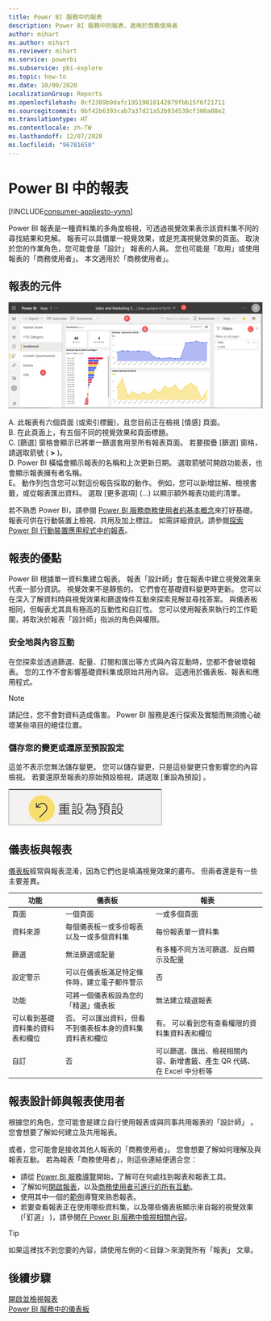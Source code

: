 ```yaml
---
title: Power BI 服務中的報表
description: Power BI 服務中的報表，適用於商務使用者
author: mihart
ms.author: mihart
ms.reviewer: mihart
ms.service: powerbi
ms.subservice: pbi-explore
ms.topic: how-to
ms.date: 10/09/2020
LocalizationGroup: Reports
ms.openlocfilehash: 0cf2389b9dafc19519010142079fbb15f6f21711
ms.sourcegitcommit: 0bf42b6393cab7a37d21a52b934539cf300a08e2
ms.translationtype: HT
ms.contentlocale: zh-TW
ms.lasthandoff: 12/07/2020
ms.locfileid: "96781650"
---
```

# <a name="reports-in-power-bi"></a>Power BI 中的報表

[!INCLUDE[consumer-appliesto-yynn](../includes/consumer-appliesto-yyn.md)]


Power BI 報表是一種資料集的多角度檢視，可透過視覺效果表示該資料集不同的尋找結果和見解。  報表可以具備單一視覺效果，或是充滿視覺效果的頁面。 取決於您的作業角色，您可能會是「設計」  報表的人員。 您也可能是「取用」或使用報表的「商務使用者」。 本文適用於「商務使用者」。

## <a name="the-parts-of-a-report"></a>報表的元件

![報表頁面的螢幕擷取畫面。](./media/end-user-reports/power-bi-report.png)

A. 此報表有六個頁面 (或索引標籤)，且您目前正在檢視 [情感]  頁面。    
B. 在此頁面上，有五個不同的視覺效果和頁面標題。    
C. [篩選]  窗格會顯示已將單一篩選套用至所有報表頁面。 若要摺疊 [篩選] 窗格，請選取箭號 ( **>** )。    
D. Power BI 橫幅會顯示報表的名稱和上次更新日期。 選取箭號可開啟功能表，也會顯示報表擁有者名稱。    
E。 動作列包含您可以對這份報告採取的動作。  例如，您可以新增註解、檢視書籤，或從報表匯出資料。  選取 [更多選項]  (...) 以顯示額外報表功能的清單。    

若不熟悉 Power BI，請參閱 [Power BI 服務商務使用者的基本概念](end-user-basic-concepts.md)來打好基礎。 報表可供在行動裝置上檢視、共用及加上標註。 如需詳細資訊，請參閱[探索 Power BI 行動裝置應用程式中的報表](mobile/mobile-reports-in-the-mobile-apps.md)。

## <a name="advantages-of-reports"></a>報表的優點

Power BI 根據單一資料集建立報表。 報表「設計師」會在報表中建立視覺效果來代表一部分資訊。 視覺效果不是靜態的。  它們會在基礎資料變更時更新。 您可以在深入了解資料時與視覺效果和篩選條件互動來探索見解並尋找答案。 與儀表板相同，但報表尤其具有極高的互動性和自訂性。 您可以使用報表來執行的工作範圍，將取決於報表「設計師」指派的角色與權限。

### <a name="safely-interact-with-content"></a>安全地與內容互動

在您探索並透過篩選、配量、訂閱和匯出等方式與內容互動時，您都不會破壞報表。 您的工作不會影響基礎資料集或原始共用內容。 這適用於儀表板、報表和應用程式。

> [!NOTE]
> 請記住，您不會對資料造成傷害。 Power BI 服務是進行探索及實驗而無須擔心破壞某些項目的絕佳位置。

### <a name="save-your-changes-or-revert-to-the-default-settings"></a>儲存您的變更或還原至預設設定

這並不表示您無法儲存變更。 您可以儲存變更，只是這些變更只會影響您的內容檢視。 若要還原至報表的原始預設檢視，請選取 [重設為預設]  。

![[還原為預設值] 圖示的螢幕擷取畫面。](./media/end-user-reports/power-bi-reset.png)

## <a name="dashboards-versus-reports"></a>儀表板與報表

[儀表板](end-user-dashboards.md)經常與報表混淆，因為它們也是填滿視覺效果的畫布。 但兩者還是有一些主要差異。  

| **功能** | **儀表板** | **報表** |
| --- | --- | --- |
| 頁面 |一個頁面 |一或多個頁面 |
| 資料來源 |每個儀表板一或多份報表以及一或多個資料集 |每份報表單一資料集 |
| 篩選 |無法篩選或配量 |有多種不同方法可篩選、反白顯示及配量 |
| 設定警示 |可以在儀表板滿足特定條件時，建立電子郵件警示 |否 |
| 功能 |可將一個儀表板設為您的「精選」儀表板 |無法建立精選報表 |
| 可以看到基礎資料集的資料表和欄位 |否。 可以匯出資料，但看不到儀表板本身的資料集資料表和欄位 |有。 可以看到您有查看權限的資料集資料表和欄位 |
| 自訂 |否  |可以篩選、匯出、檢視相關內容、新增書籤、產生 QR 代碼、在 Excel 中分析等 |

<!--| Available in Power BI Desktop |No |Yes, can create and view reports in Desktop |
| Pinning |Can pin existing visuals (tiles) only from current dashboard to your other dashboards |Can pin visuals (as tiles) to any of your dashboards. Can pin entire report pages to any of your dashboards. | -->

## <a name="report-designers-and-report-users"></a>報表設計師與報表使用者

根據您的角色，您可能會是建立自行使用報表或與同事共用報表的「設計師」  。 您會想要了解如何建立及共用報表。

或者，您可能會是接收其他人報表的「商務使用者」。 您會想要了解如何理解及與報表互動。 若為報表「商務使用者」，則這些連結便適合您：

* 請從 [Power BI 服務導覽](end-user-basic-concepts.md)開始，了解可在何處找到報表和報表工具。
* 了解如何[開啟報表](end-user-report-open.md)，以及[商務使用者可進行的所有互動](end-user-reading-view.md)。
* 使用其中一個的[範例](../create-reports/sample-tutorial-connect-to-the-samples.md)導覽來熟悉報表。  
* 若要查看報表正在使用哪些資料集，以及哪些儀表板顯示來自報的視覺效果 (「釘選」  )，請參閱[在 Power BI 服務中檢視相關內容](end-user-related.md)。

> [!TIP]
> 如果這裡找不到您要的內容，請使用左側的＜目錄＞來瀏覽所有「報表」  文章。

## <a name="next-steps"></a>後續步驟

[開啟並檢視報表](end-user-report-open.md)    
[Power BI 服務中的儀表板](end-user-dashboards.md)

